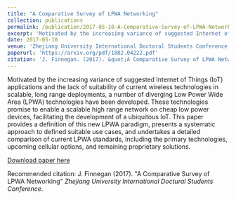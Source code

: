 ```yaml
---
title: "A Comparative Survey of LPWA Networking"
collection: publications
permalink: /publication/2017-05-10-A-Comparative-Survey-of-LPWA-Networking
excerpt: 'Motivated by the increasing variance of suggested Internet of Things (IoT) applications and the lack of suitability of current wireless technologies in scalable, long range deployments, a number of diverging Low Power Wide Area (LPWA) technologies have been developed. These technologies promise to enable a scalable high range network on cheap low power devices, facilitating the development of a ubiquitous IoT. This paper provides a definition of this new LPWA paradigm, presents a systematic approach to defined suitable use cases, and undertakes a detailed comparison of current LPWA standards, including the primary technologies, upcoming cellular options, and remaining proprietary solutions.'
date: 2017-05-10
venue: 'Zhejiang University International Doctoral Students Conference'
paperurl: 'https://arxiv.org/pdf/1802.04222.pdf'
citation: 'J. Finnegan. (2017). &quot;A Comparative Survey of LPWA Networking&quot; <i>Zhejiang University International Doctural Students Conference</i>.'
---
```

Motivated by the increasing variance of suggested Internet of Things (IoT) applications and the lack of suitability of current wireless technologies in scalable, long range deployments, a number of diverging Low Power Wide Area (LPWA) technologies have been developed. These technologies promise to enable a scalable high range network on cheap low power devices, facilitating the development of a ubiquitous IoT. This paper provides a definition of this new LPWA paradigm, presents a systematic approach to defined suitable use cases, and undertakes a detailed comparison of current LPWA standards, including the primary technologies, upcoming cellular options, and remaining proprietary solutions.

[Download paper here](https://arxiv.org/pdf/1802.04222.pdf)

Recommended citation: J. Finnegan (2017). "A Comparative Survey of LPWA Networking" <i>Zhejiang University International Doctural Students Conference</i>.
